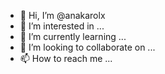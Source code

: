 - 👋 Hi, I’m @anakarolx
- 👀 I’m interested in ...
- 🌱 I’m currently learning ...
- 💞️ I’m looking to collaborate on ...
- 📫 How to reach me ...

<!---
anakarolx/anakarolx is a ✨ special ✨ repository because its `README.md` (this file) appears on your GitHub profile.
You can click the Preview link to take a look at your changes.
--->
